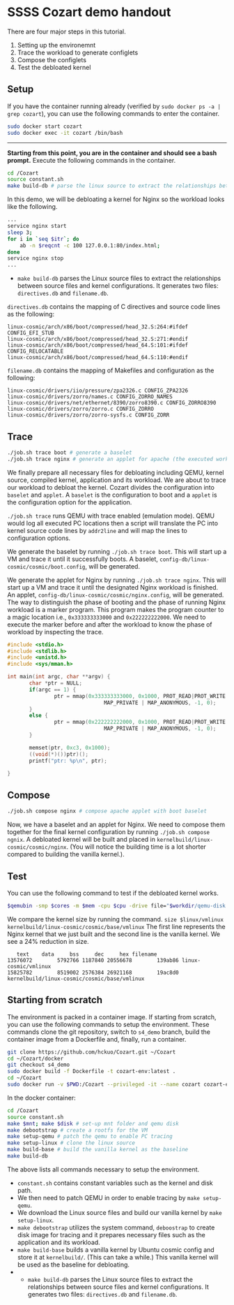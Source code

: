 # SSSS Cozart demo handout

There are four major steps in this tutorial.
1. Setting up the environemnt
2. Trace the workload to generate configlets
3. Compose the configlets
4. Test the debloated kernel

## Setup
If you have the container running already (verified by `sudo docker ps -a | grep cozart`), you can use the following commands to enter the container. 

```bash
sudo docker start cozart
sudo docker exec -it cozart /bin/bash
```
----
**Starting from this point, you are in the container and should see a bash prompt.**
Execute the following commands in the container.
```bash
cd /Cozart
source constant.sh
make build-db # parse the linux source to extract the relationships between the configuration options and code
```
In this demo, we will be debloating a kernel for Nginx so the workload looks like the following.

```bash
...
service nginx start
sleep 3;
for i in `seq $itr`; do
    ab -n $reqcnt -c 100 127.0.0.1:80/index.html;
done
service nginx stop
...
```
-  `make build-db` parses the Linux source files to extract the relationships between source files and kernel configurations. It generates two files: `directives.db` and `filename.db`.

`directives.db` contains the mapping of C directives and source code lines as the following:

```
linux-cosmic/arch/x86/boot/compressed/head_32.S:264:#ifdef CONFIG_EFI_STUB
linux-cosmic/arch/x86/boot/compressed/head_32.S:271:#endif
linux-cosmic/arch/x86/boot/compressed/head_64.S:101:#ifdef CONFIG_RELOCATABLE
linux-cosmic/arch/x86/boot/compressed/head_64.S:110:#endif
```

`filename.db` contains the mapping of Makefiles and configuration as the following:

```
linux-cosmic/drivers/iio/pressure/zpa2326.c CONFIG_ZPA2326
linux-cosmic/drivers/zorro/names.c CONFIG_ZORRO_NAMES
linux-cosmic/drivers/net/ethernet/8390/zorro8390.c CONFIG_ZORRO8390
linux-cosmic/drivers/zorro/zorro.c CONFIG_ZORRO
linux-cosmic/drivers/zorro/zorro-sysfs.c CONFIG_ZORR
```

 
 ## Trace
 ```bash
./job.sh trace boot # generate a baselet
./job.sh trace nginx # generate an applet for apache (the executed workload in the VM is in /benchmark-scripts/nginx.sh)
```
 We finally prepare all necessary files for debloating including QEMU, kernel source, compiled kernel, application and its workload. We are about to trace our workload to debloat the kernel. Cozart divides the configuration into `baselet` and `applet`.
 A `baselet` is the configuration to boot and a `applet` is the configuration option for the application.

 `./job.sh trace` runs QEMU with trace enabled (emulation mode). QEMU would log all executed PC locations then a script will translate the PC into
 kernel source code lines by `addr2line` and will map the lines to configuration options.
 
 We generate the baselet by running `./job.sh trace boot`. This will start up a VM and trace it until it successfully boots. A baselet, `config-db/linux-cosmic/cosmic/boot.config`, will be generated.
 
 We generate the applet for Nginx by running `./job.sh trace nginx`. This will start up a VM and trace it until the designated Nginx workload is finished. An applet, `config-db/linux-cosmic/cosmic/nginx.config`, will be generated.
 The way to distinguish the phase of booting and the phase of running Nginx workload is a marker program. This program makes the program counter to a magic location i.e., `0x333333333000` and `0x222222222000`. We need to execute the marker before and after the workload to know the phase of workload by inspecting the trace.
 
 ```c
#include <stdio.h>
#include <stdlib.h>
#include <unistd.h>
#include <sys/mman.h>

int main(int argc, char **argv) {
        char *ptr = NULL;
        if(argc == 1) {
                ptr = mmap(0x333333333000, 0x1000, PROT_READ|PROT_WRITE|PROT_EXEC,
                                MAP_PRIVATE | MAP_ANONYMOUS, -1, 0);
        }
        else {
                ptr = mmap(0x222222222000, 0x1000, PROT_READ|PROT_WRITE|PROT_EXEC,
                                MAP_PRIVATE | MAP_ANONYMOUS, -1, 0);
        }

        memset(ptr, 0xc3, 0x1000);
        ((void(*)())ptr)();
        printf("ptr: %p\n", ptr);

}
```
## Compose
```bash
./job.sh compose nginx # compose apache applet with boot baselet
```
Now, we have a baselet and an applet for Nginx. We need to compose them together for the final kernel configuration by running `./job.sh compose ngnix`.
A debloated kernel will be built and placed in `kernelbuild/linux-cosmic/cosmic/nginx`. (You will notice the building time is a lot shorter compared to building the vanilla kernel.).

## Test
You can use the following command to test if the debloated kernel works.

```bash
$qemubin -smp $cores -m $mem -cpu $cpu -drive file="$workdir/qemu-disk.ext4,if=ide,format=raw" -kernel $kernelbuild/$linux/$base/nginx/vmlinuz* -nographic -no-reboot -append "nokaslr panic=-1 console=ttyS0 root=/dev/sda rw init=/benchmark-scripts/nginx.sh"
```
We compare the kernel size by running the command. `size $linux/vmlinux kernelbuild/linux-cosmic/cosmic/base/vmlinux`
The first line represents the Nginx kernel that we just built and the second line is the vanilla kernel. We see a 24% reduction in size.
```
   text    data     bss     dec     hex filename
13576072        5792766 1187840 20556678        139ab86 linux-cosmic/vmlinux
15825782        8519002 2576384 26921168        19ac8d0 kernelbuild/linux-cosmic/cosmic/base/vmlinux
```

## Starting from scratch
The environment is packed in a container image. If starting from scratch, you can use the following commands to setup the environment. These commands clone the git repository, switch to `s4_demo` branch, build the container image from a Dockerfile and, finally, run a container.

```bash
git clone https://github.com/hckuo/Cozart.git ~/Cozart
cd ~/Cozart/docker
git checkout s4_demo
sudo docker build -f Dockerfile -t cozart-env:latest .
cd ~/Cozart
sudo docker run -v $PWD:/Cozart --privileged -it --name cozart cozart-env /bin/bash
```
In the docker container:
```bash
cd /Cozart
source constant.sh
make $mnt; make $disk # set-up mnt folder and qemu disk
make debootstrap # create a rootfs for the VM
make setup-qemu # patch the qemu to enable PC tracing
make setup-linux # clone the linux source
make build-base # build the vanilla kernel as the baseline
make build-db
```


The above lists all commands necessary to setup the environment.
- `constant.sh` contains constant variables such as the kernel and disk path.
-  We then need to patch QEMU in order to enable tracing by `make setup-qemu`.
-  We download the Linux source files and build our vanilla kernel by `make setup-linux`.
- `make debootstrap` utilizes the system command, `deboostrap` to create disk image for tracing and it prepares necessary files such as the application and its workload.
- `make build-base` builds a vanilla kernel by Ubuntu cosmic config and store it at `kernelbuild/`. (This can take a while.) This vanilla kernel will be used as the baseline for debloating.
- -  `make build-db` parses the Linux source files to extract the relationships between source files and kernel configurations. It generates two files: `directives.db` and `filename.db`.

